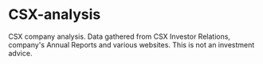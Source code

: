 # CSX-analysis
CSX company analysis. Data gathered from CSX Investor Relations, company's Annual Reports and various websites. This is not an investment advice.
